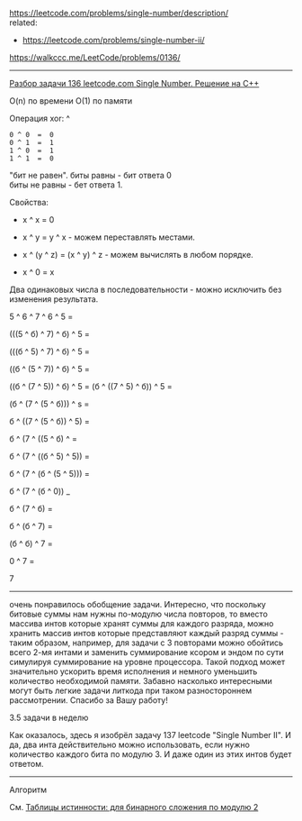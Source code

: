 https://leetcode.com/problems/single-number/description/  
related:  
- https://leetcode.com/problems/single-number-ii/

https://walkccc.me/LeetCode/problems/0136/

_____

[Разбор задачи 136 leetcode.com Single Number. Решение на C++](https://www.youtube.com/watch?v=ZCmUnoLmL-0)

O(n) по времени O(1) по памяти 

 Операция xor: ^

    0 ^ 0  =  0  
    0 ^ 1  =  1  
    1 ^ 0  =  1  
    1 ^ 1  =  0  

 "бит не равен". биты равны - бит ответа 0  
 биты не равны - бет ответа 1. 

 Свойства: 

- х ^ х = 0

- х ^ у = у ^ х - можем переставлять местами.

- х ^ (у ^ z) = (х ^ у) ^ z - можем вычислять в любом порядке.

- x ^ 0 = x

Два одинаковых числа в последовательности - можно исключить без изменения результата.

5 ^ 6 ^ 7 ^ 6 ^ 5 =

(((5 ^ б) ^ 7) ^ б) ^ 5  =

(((б ^ 5) ^ 7) ^ б) ^ 5  =

((б ^ (5 ^ 7)) ^ б) ^ 5  =

((б ^ (7 ^ 5)) ^ б) ^ 5  =
(б ^ ((7 ^ 5) ^ б)) ^ 5  =

(б ^ (7 ^ (5 ^ б))) ^ s =

б ^ ((7 ^ (5 ^ б)) ^ 5) =

б ^ (7 ^ ((5 ^ б) ^ =

б ^ (7 ^ ((б ^ 5) ^ 5)) =

б ^ (7 ^ (б ^ (5 ^ 5))) =

б ^ (7 ^ (б ^ 0)) _

б ^ (7 ^ б) =

б ^ (б ^ 7) =

(б ^ б) ^ 7 =

0 ^ 7 =

7


____

очень понравилось обобщение задачи. Интересно, что поскольку битовые суммы нам нужны по-модулю числа повторов, то вместо массива интов которые хранят суммы для каждого разряда, можно хранить массив интов которые представляют каждый разряд суммы - таким образом, например, для задачи с 3 повторами можно обойтись всего 2-мя интами и заменить суммирование ксором и эндом по сути симулируя суммирование на уровне процессора. Такой подход может значительно ускорить время исполнения и немного уменьшить количество необходимой памяти. Забавно насколько интересными могут быть легкие задачи литкода при таком разностороннем рассмотрении. Спасибо за Вашу работу!

3.5 задачи в неделю

Как оказалось, здесь я изобрёл задачу 137 leetcode "Single Number II". И да, два инта действительно можно использовать, если нужно количество каждого бита по модулю 3. И даже один из этих интов будет ответом.

_____

Алгоритм

См. 
[Таблицы истинности: для бинарного сложения по модулю 2](https://ru.wikipedia.org/wiki/%D0%98%D1%81%D0%BA%D0%BB%D1%8E%D1%87%D0%B0%D1%8E%D1%89%D0%B5%D0%B5_%C2%AB%D0%B8%D0%BB%D0%B8%C2%BB)
